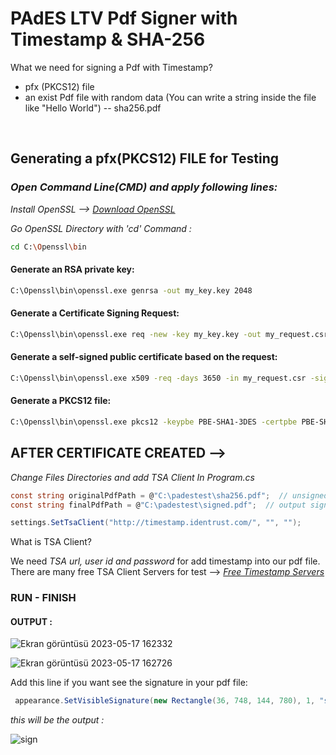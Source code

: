 # PAdES LTV Pdf Signer with Timestamp & SHA-256

What we need for signing a Pdf with Timestamp?
- pfx (PKCS12) file
- an exist Pdf file with random data (You can write a string inside the file like "Hello World") -- sha256.pdf

<br>

## Generating a pfx(PKCS12) FILE for Testing


### *Open Command Line(CMD) and apply following lines:*

*Install OpenSSL --> [Download OpenSSL](https://slproweb.com/products/Win32OpenSSL.html)*

*Go OpenSSL Directory with 'cd' Command :*

```bash
cd C:\Openssl\bin
```

#### Generate an RSA private key:

```bash
C:\Openssl\bin\openssl.exe genrsa -out my_key.key 2048
```

#### Generate a Certificate Signing Request:

```bash
C:\Openssl\bin\openssl.exe req -new -key my_key.key -out my_request.csr
```

#### Generate a self-signed public certificate based on the request:

```bash
C:\Openssl\bin\openssl.exe x509 -req -days 3650 -in my_request.csr -signkey my_key.key -out my_cert.crt
```

#### Generate a PKCS12 file:

```bash
C:\Openssl\bin\openssl.exe pkcs12 -keypbe PBE-SHA1-3DES -certpbe PBE-SHA1-3DES -export -in my_cert.crt -inkey my_key.key -out my_pkcs12.pfx -name "my-name"
```



## AFTER CERTIFICATE CREATED -->
*Change Files Directories and add TSA Client In Program.cs*
```cs
const string originalPdfPath = @"C:\padestest\sha256.pdf";  // unsigned pdf file path (an existing pdf file)
const string finalPdfPath = @"C:\padestest\signed.pdf";  // output signed pdf file path

settings.SetTsaClient("http://timestamp.identrust.com/", "", "");
```
What is TSA Client? 

We need *TSA url, user id and password* for add timestamp into our pdf file.
There are many free TSA Client Servers for test --> *[Free Timestamp Servers](https://gist.github.com/Manouchehri/fd754e402d98430243455713efada710)*

### RUN - FINISH
#### OUTPUT :

![Ekran görüntüsü 2023-05-17 162332](https://github.com/githuseyingur/PAdES_pdf_LTV_signer_SHA256_with_ts/assets/120099096/a7e3eda9-f624-41b6-b5b0-c666b05406d4)

![Ekran görüntüsü 2023-05-17 162726](https://github.com/githuseyingur/PAdES_pdf_LTV_signer_SHA256_with_ts/assets/120099096/adab001f-4e15-4b44-a232-7715b3dd1dcf)

Add this line if you want see the signature in your pdf file: 
```cs
 appearance.SetVisibleSignature(new Rectangle(36, 748, 144, 780), 1, "sig");
```
*this will be the output :*

![sign](https://github.com/githuseyingur/PAdES_pdf_LTV_signer_SHA256_with_ts/assets/120099096/584ce07d-edef-4be6-8d37-d2862c4c546d)



